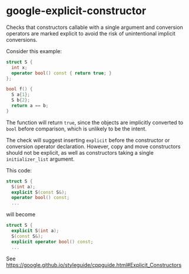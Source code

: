 # google-explicit-constructor

Checks that constructors callable with a single argument and conversion
operators are marked explicit to avoid the risk of unintentional
implicit conversions.

Consider this example:

``` c++
struct S {
  int x;
  operator bool() const { return true; }
};

bool f() {
  S a{1};
  S b{2};
  return a == b;
}
```

The function will return `true`, since the objects are implicitly
converted to `bool` before comparison, which is unlikely to be the
intent.

The check will suggest inserting `explicit` before the constructor or
conversion operator declaration. However, copy and move constructors
should not be explicit, as well as constructors taking a single
`initializer_list` argument.

This code:

``` c++
struct S {
  S(int a);
  explicit S(const S&);
  operator bool() const;
  ...
```

will become

``` c++
struct S {
  explicit S(int a);
  S(const S&);
  explicit operator bool() const;
  ...
```

See
<https://google.github.io/styleguide/cppguide.html#Explicit_Constructors>
